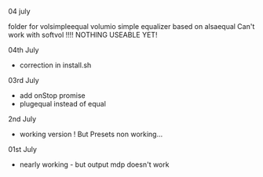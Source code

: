 04 july



folder for volsimpleequal volumio simple equalizer
based on alsaequal
Can't work with softvol !!!!
NOTHING USEABLE YET!

04th July
- correction in install.sh

03rd July
- add onStop promise
- plugequal instead of equal

2nd July
- working version ! But Presets non working...

01st July 
- nearly working - but output mdp doesn't work